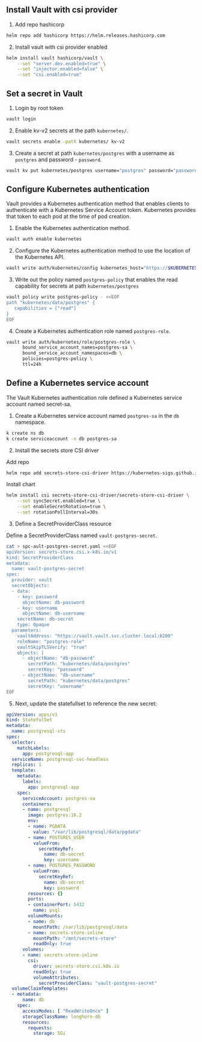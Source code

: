 ## Install Vault with csi provider

1. Add repo hashicorp

```bash
helm repo add hashicorp https://helm.releases.hashicorp.com
```

2. Install vault with csi provider enabled

```bash
helm install vault hashicorp/vault \
    --set "server.dev.enabled=true" \
    --set "injector.enabled=false" \
    --set "csi.enabled=true"
```

## Set a secret in Vault

1. Login by root token

```bash
vault login 
```

2. Enable kv-v2 secrets at the path `kubernetes/`.

```bash
vault secrets enable -path kubernetes/ kv-v2
```

3. Create a secret at path `kubernetes/postgres` with a username as `postgres` and password - `password`.

```bash
vault kv put kubernetes/postgres username="postgres" password="password"
```

## Configure Kubernetes authentication

Vault provides a Kubernetes authentication method that enables clients to authenticate with a Kubernetes Service Account token. Kubernetes provides that token to each pod at the time of pod creation.

1. Enable the Kubernetes authentication method.

```bash
vault auth enable kubernetes
```

2. Configure the Kubernetes authentication method to use the location of the Kubernetes API.

```bash
vault write auth/kubernetes/config kubernetes_host="https://$KUBERNETES_PORT_443_TCP_ADDR:443"
```

3. Write out the policy named `postgres-policy` that enables the read capability for secrets at path `kubernetes/postgres`

```bash
vault policy write postgres-policy - <<EOF
path "kubernetes/data/postgres" {
   capabilities = ["read"]
}
EOF
```

4. Create a Kubernetes authentication role named `postgres-role`.

```bash
vault write auth/kubernetes/role/postgres-role \
      bound_service_account_names=postgres-sa \
      bound_service_account_namespaces=db \
      policies=postgres-policy \
      ttl=24h
```

## Define a Kubernetes service account

The Vault Kubernetes authentication role defined a Kubernetes service account named secret-sa.

1. Create a Kubernetes service account named `postgres-sa` in the `db` namespace.

```bash
k create ns db
k create serviceaccount -n db postgres-sa
```

2. Install the secrets store CSI driver

Add repo 

```bash
helm repo add secrets-store-csi-driver https://kubernetes-sigs.github.io/secrets-store-csi-driver/charts
```

Install chart

```bash
helm install csi secrets-store-csi-driver/secrets-store-csi-driver \
    --set syncSecret.enabled=true \
    --set enableSecretRotation=true \
    --set rotationPollInterval=30s
```

3. Define a SecretProviderClass resource

Define a SecretProviderClass named `vault-postgres-secret`.

```bash
cat > spc-ault-postgres-secret.yaml <<EOF
apiVersion: secrets-store.csi.x-k8s.io/v1
kind: SecretProviderClass
metadata:
  name: vault-postgres-secret
spec:
  provider: vault
  secretObjects:
  - data:
    - key: password
      objectName: db-password
    - key: username
      objectName: db-username
    secretName: db-secret
    type: Opaque
  parameters:
    vaultAddress: "https://vault.vault.svc.cluster.local:8200"
    roleName: "postgres-role"
    vaultSkipTLSVerify: "true"
    objects: |
      - objectName: "db-password"
        secretPath: "kubernetes/data/postgres"
        secretKey: "password"
      - objectName: "db-username"
        secretPath: "kubernetes/data/postgres"
        secretKey: "username"
EOF
```

5. Next, update the statefullset to reference the new secret:

```yaml
apiVersion: apps/v1
kind: StatefulSet
metadata:
  name: postgresql-sts
spec:
  selector:
    matchLabels:
      app: postgresql-app
  serviceName: postgresql-svc-headless
  replicas: 1
  template:
    metadata:
      labels:
        app: postgresql-app
    spec:
      serviceAccount: postgres-sa
      containers:
      - name: postgresql
        image: postgres:16.2
        env:
        - name: PGDATA
          value: "/var/lib/postgresql/data/pgdata"
        - name: POSTGRES_USER
          valueFrom:
            secretKeyRef:
              name: db-secret
              key: username
        - name: POSTGRES_PASSWORD
          valueFrom:
            secretKeyRef:
              name: db-secret
              key: password
        resources: {}
        ports:
        - containerPort: 5432
          name: psql
        volumeMounts:
        - name: db
          mountPath: /var/lib/postgresql/data
        - name: secrets-store-inline
          mountPath: "/mnt/secrets-store"
          readOnly: true
      volumes:
      - name: secrets-store-inline
        csi:
          driver: secrets-store.csi.k8s.io
          readOnly: true
          volumeAttributes:
            secretProviderClass: "vault-postgres-secret"
  volumeClaimTemplates:
  - metadata:
      name: db
    spec:
      accessModes: [ "ReadWriteOnce" ]
      storageClassName: longhorn-db
      resources:
        requests:
          storage: 5Gi
```